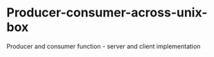 # Producer-consumer-across-unix-box
Producer and consumer function - server and client implementation
